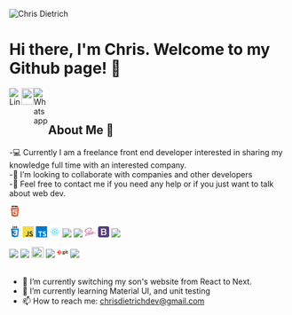 

![Chris Dietrich](https://user-images.githubusercontent.com/70533870/132566809-f6f4f632-0b85-411f-a63d-482dffb16f72.png)


# Hi there, I'm Chris. Welcome to my Github page! 👋

<a href="https://www.linkedin.com/in/chris-dietrich-frontend-developer/">
  <img align="left" alt="Linkedin" width="22px" height="30px" marginRight="10px" src="https://img.icons8.com/color/48/null/linkedin-circled--v1.png" />
</a>

<a href="mailto:chrisdietrichdev@gmail.com">
  <img align="left" alt="" width="22px" height="30px" src="https://img.icons8.com/color/48/000000/gmail--v1.png" />
</a>
<a target="_blank" href="https://api.whatsapp.com/send?phone=14436083258">
  <img align="left" alt="Whatsapp" width="26px" style="padding-bottom: 30px;" src="https://img.icons8.com/3d-fluency/48/null/whatsapp.png" />
</a>

<br/>
<br/>

## About Me 🚀

-💻 Currently I am a freelance front end developer interested in sharing my knowledge full time with an interested company.<br/> 
-👯 I’m looking to collaborate with companies and other developers <br/>
-💬 Feel free to contact me if you need any help or if you just want to talk about web dev.

<code><img height="20" src="https://raw.githubusercontent.com/github/explore/80688e429a7d4ef2fca1e82350fe8e3517d3494d/topics/html/html.png"></code>






<code><img height="20" src="https://raw.githubusercontent.com/github/explore/80688e429a7d4ef2fca1e82350fe8e3517d3494d/topics/css/css.png"></code>
<code><img height="20" src="https://raw.githubusercontent.com/github/explore/80688e429a7d4ef2fca1e82350fe8e3517d3494d/topics/javascript/javascript.png"></code>
<code><img height="20" src="https://raw.githubusercontent.com/github/explore/80688e429a7d4ef2fca1e82350fe8e3517d3494d/topics/typescript/typescript.png"></code>
<code><img height="20" src="https://raw.githubusercontent.com/github/explore/80688e429a7d4ef2fca1e82350fe8e3517d3494d/topics/react/react.png"></code>
<code><img height="20" src="https://img.icons8.com/color/300/000000/nextjs.png"></code>
<code><img height="20" src="https://img.favpng.com/6/2/11/redux-react-javascript-freecodecamp-npm-png-favpng-6F2x50visKuC0trBQ0952Cm1E_t.jpg"></code>
<code><img height="20" src="https://raw.githubusercontent.com/github/explore/80688e429a7d4ef2fca1e82350fe8e3517d3494d/topics/sass/sass.png"></code>
<code><img height="20" src="https://raw.githubusercontent.com/github/explore/80688e429a7d4ef2fca1e82350fe8e3517d3494d/topics/bootstrap/bootstrap.png"></code>
<code><img height="20" src="https://mui.com/static/logo.png"></code>

</div>
<code><img height="20" src="https://w7.pngwing.com/pngs/149/263/png-transparent-microsoft-visual-studio-express-computer-icons-microsoft-visual-c-visual-studio-code-studio-angle-studio-rectangle.png" /></code>
<code><img height="20" src="https://image.pngaaa.com/571/124571-middle.png" /></code>
<code><img height="20" width="22"
src="https://firebase.google.com/static/downloads/brand-guidelines/PNG/logo-vertical.png" /></code>
<code><img height="20" 
src="https://upload.wikimedia.org/wikipedia/commons/3/33/Figma-logo.svg" /></code>
<code><img height="20" src="https://raw.githubusercontent.com/github/explore/80688e429a7d4ef2fca1e82350fe8e3517d3494d/topics/git/git.png"></code>
<code><img height="20" src="https://github.githubassets.com/images/modules/logos_page/GitHub-Mark.png" />
</code>
</div>
<br>













- 🔭 I’m currently switching my son's website from React to Next. 
- 🌱 I’m currently learning Material UI, and unit testing
- 📫 How to reach me: chrisdietrichdev@gmail.com

